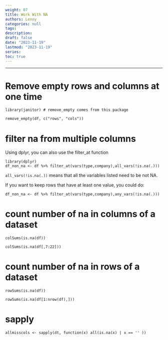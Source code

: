 ```yaml
---
weight: 07
title: Work With NA
authors: Lenny
categories: null
tags: 
description: 
draft: false
date: "2023-11-19"
lastmod: "2023-11-19"
series:
toc: true
---
```



<!--more-->
---

# Remove empty rows and columns at one time
``` 
library(janitor) # remove_empty comes from this package

remove_empty(df, c("rows", "cols"))
``` 


# filter na from multiple columns
Using dplyr, you can also use the filter_at function

```
library(dplyr)
df_non_na <- df %>% filter_at(vars(type,company),all_vars(!is.na(.)))
```

`all_vars(!is.na(.))` means that all the variables listed need to be not NA.

If you want to keep rows that have at least one value, you could do:

```
df_non_na <- df %>% filter_at(vars(type,company),any_vars(!is.na(.)))
```



# count number of na in columns of a dataset

```
colSums(is.na(df))

colSums(is.na(df[,7:22]))
```

# count number of na in rows of a dataset

```
rowSums(is.na(df))

rowSums(is.na(df[1:nrow(df),]))
```


# sapply
```
allmisscols <- sapply(dt, function(x) all(is.na(x) | x == '' ))
```



